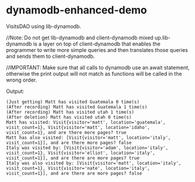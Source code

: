 # dynamodb-enhanced-demo

VisitsDAO using lib-dynamodb.

//Note: Do not get lib-dynamodb and client-dynamodb mixed up.lib-dynamodb is a layer on top of client-dynamodb that enables the programmer to write more simple queries and then translates those queries and sends them to client-dynamodb.

//IMPORTANT: Make sure that all calls to dynamodb use an await statement, otherwise the print output will not match as functions will be called in the wrong order.

Output:

```
(Just getting) Matt has visited Guatemala 0 time(s)
(After recording) Matt has visited Guatemala 1 time(s)
(After recording) Matt has visited utah 1 time(s)
(After deletion) Matt has visited utah 0 time(s)
Matt has visited: Visit{visitor='matt', location='guatemala', visit_count=1}, Visit{visitor='matt', location='idaho', visit_count=1}, and are there more pages? true
Matt has also visited: [Visit{visitor='matt', location='italy', visit_count=1}], and are there more pages? false
Italy was visited by: [Visit{visitor='adam', location='italy', visit_count=1}, Visit{visitor='elliot', location='italy', visit_count=1}], and are there are more pages? true
Italy was also visited by: [Visit{visitor='matt', location='italy', visit_count=1}, Visit{visitor='nate', location='italy', visit_count=1}], and are there are more pages? false
```

